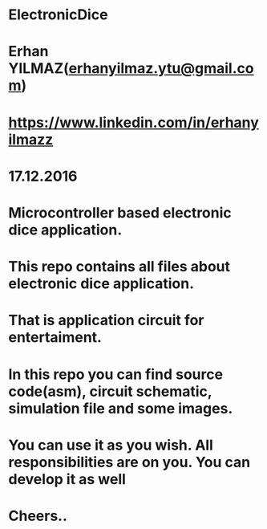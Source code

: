 # ElectronicDice
# Erhan YILMAZ(erhanyilmaz.ytu@gmail.com)
# https://www.linkedin.com/in/erhanyilmazz
# 17.12.2016
# Microcontroller based electronic dice application.
# This repo contains all files about electronic dice application.
# That is application circuit for entertaiment.
# In this repo you can find source code(asm), circuit schematic, simulation file and some images.
# You can use it as you wish. All responsibilities are on you. You can develop it as well
# Cheers..
